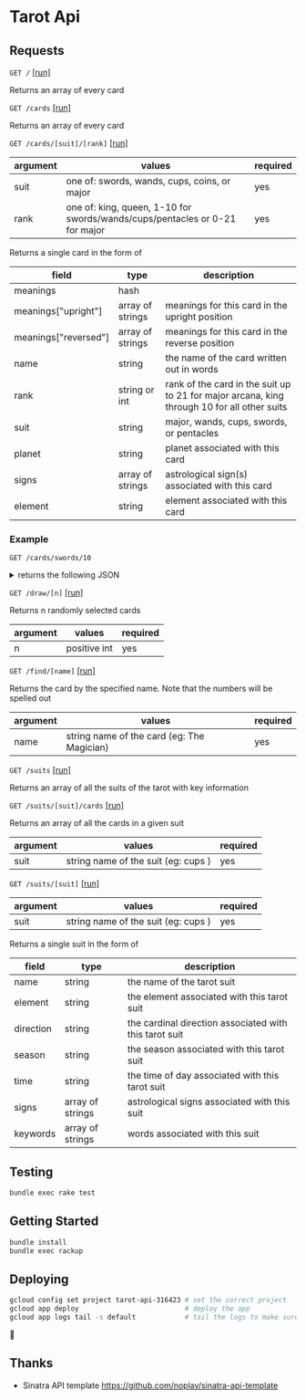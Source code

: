 # Tarot Api

## Requests

`GET /` [[run]](https://tarot-api.com)

Returns an array of every card

`GET /cards` [[run]](https://tarot-api.com/cards)

Returns an array of every card

`GET /cards/[suit]/[rank]` [[run]](https://tarot-api.com/cards/swords/10)

| argument | values                                                                      | required |
|----------|-----------------------------------------------------------------------------|----------|
| suit     | one of: swords, wands, cups, coins, or major                                | yes      |
| rank     | one of: king, queen, 1-10 for swords/wands/cups/pentacles or 0-21 for major | yes      |

Returns a single card in the form of

| field                | type             | description                                                                                 |
|----------------------|------------------|---------------------------------------------------------------------------------------------|
| meanings             | hash             |                                                                                             |
| meanings["upright"]  | array of strings | meanings for this card in the upright position                                              |
| meanings["reversed"] | array of strings | meanings for this card in the reverse position                                              |
| name                 | string           | the name of the card written out in words                                                   |
| rank                 | string or int    | rank of the card in the suit up to 21 for major arcana, king through 10 for all other suits |
| suit                 | string           | major, wands, cups, swords, or pentacles                                                    |
| planet               | string           | planet associated with this card                                                            |
| signs                | array of strings | astrological sign(s) associated with this card                                              |
| element              | string           | element associated with this card                                                           |


### Example

`GET /cards/swords/10`

<details>
  <summary>
    returns the following JSON
  </summary>

  ```JSON
   {
      "name": "Ten of Swords",
      "rank": 10,
      "suit": "swords",
      "planet": null,
      "element": "air",
      "sign": [
         "gemini",
         "libra",
         "aquarius"
      ],
      "meanings": {
         "upright": [
            "failure",
            "defeat",
            "deep wounds",
            "loss",
            "crisis",
            "betrayal"
         ],
         "reversed": [
            "recovery",
            "rebirth",
            "moving on",
            "restoration"
         ]
      }
   }
  ```
</details>

`GET /draw/[n]` [[run]](https://tarot-api.com/draw/3)

Returns n randomly selected cards

| argument | values       | required |
|----------|--------------|----------|
| n        | positive int | yes      |

`GET /find/[name]` [[run]](https://tarot-api.com/find/The%20Magician)

Returns the card by the specified name. Note that the numbers will be spelled out

| argument | values                                     | required |
|----------|--------------------------------------------|----------|
| name     | string name of the card (eg: The Magician) | yes      |


`GET /suits` [[run]](https://tarot-api.com/suits)

Returns an array of all the suits of the tarot with key information

`GET /suits/[suit]/cards` [[run]](https://tarot-api.com/suits/cups/cards)

Returns an array of all the cards in a given suit

| argument | values                                     | required |
|----------|--------------------------------------------|----------|
| suit     | string name of the suit (eg: cups )        | yes      |


`GET /suits/[suit]` [[run]](https://tarot-api.com/suits/cups)

| argument | values                                     | required |
|----------|--------------------------------------------|----------|
| suit     | string name of the suit (eg: cups )        | yes      |

Returns a single suit in the form of

| field                | type             | description                                                                                 |
|----------------------|------------------|---------------------------------------------------------------------------------------------|
| name                 | string           | the name of the tarot suit                                                                  |
| element              | string           | the element associated with this tarot suit                                                 |
| direction            | string           | the cardinal direction associated with this tarot suit                                      |
| season               | string           | the season associated with this tarot suit                                                  |
| time                 | string           | the time of day associated with this tarot suit                                             |
| signs                | array of strings | astrological signs associated with this suit                                                |
| keywords             | array of strings | words associated with this suit                                                             |


## Testing

  ```bash
  bundle exec rake test
  ```

## Getting Started

  ```bash
  bundle install
  bundle exec rackup
  ```

## Deploying

  ```bash
  gcloud config set project tarot-api-316423 # set the correct project
  gcloud app deploy                          # deploy the app
  gcloud app logs tail -s default            # tail the logs to make sure things are gucci 
  ```

  🍦

## Thanks

* Sinatra API template https://github.com/noplay/sinatra-api-template
